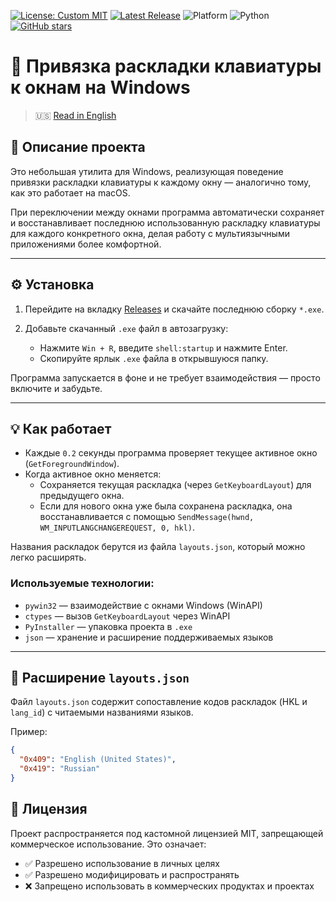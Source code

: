 [![License: Custom MIT](https://img.shields.io/badge/license-Custom%20MIT-orange.svg)](./LICENSE)
[![Latest Release](https://img.shields.io/github/v/release/RimZotik/binding-lang-to-window?label=release)](https://github.com/RimZotik/binding-lang-to-window/releases)
![Platform](https://img.shields.io/badge/platform-Windows-blue.svg)
![Python](https://img.shields.io/badge/python-3.10%2B-blue.svg)
[![GitHub stars](https://img.shields.io/github/stars/RimZotik/binding-lang-to-window?style=social)](https://github.com/RimZotik/binding-lang-to-window/stargazers)

# 🧠 Привязка раскладки клавиатуры к окнам на Windows

> 🇺🇸 [Read in English](./README.md)

## 📌 Описание проекта

Это небольшая утилита для Windows, реализующая поведение привязки раскладки клавиатуры к каждому окну — аналогично тому, как это работает на macOS.

При переключении между окнами программа автоматически сохраняет и восстанавливает последнюю использованную раскладку клавиатуры для каждого конкретного окна, делая работу с мультиязычными приложениями более комфортной.

---

## ⚙️ Установка

1. Перейдите на вкладку [Releases](https://github.com/yourusername/yourrepo/releases) и скачайте последнюю сборку `*.exe`.

2. Добавьте скачанный `.exe` файл в автозагрузку:
   - Нажмите `Win + R`, введите `shell:startup` и нажмите Enter.
   - Скопируйте ярлык `.exe` файла в открывшуюся папку.

Программа запускается в фоне и не требует взаимодействия — просто включите и забудьте.

---

## 💡 Как работает

- Каждые `0.2` секунды программа проверяет текущее активное окно (`GetForegroundWindow`).
- Когда активное окно меняется:
  - Сохраняется текущая раскладка (через `GetKeyboardLayout`) для предыдущего окна.
  - Если для нового окна уже была сохранена раскладка, она восстанавливается с помощью `SendMessage(hwnd, WM_INPUTLANGCHANGEREQUEST, 0, hkl)`.

Названия раскладок берутся из файла `layouts.json`, который можно легко расширять.

### Используемые технологии:

- `pywin32` — взаимодействие с окнами Windows (WinAPI)
- `ctypes` — вызов `GetKeyboardLayout` через WinAPI
- `PyInstaller` — упаковка проекта в `.exe`
- `json` — хранение и расширение поддерживаемых языков

---

## 📁 Расширение `layouts.json`

Файл `layouts.json` содержит сопоставление кодов раскладок (HKL и `lang_id`) с читаемыми названиями языков.

Пример:

```json
{
  "0x409": "English (United States)",
  "0x419": "Russian"
}
```

## 📜 Лицензия

Проект распространяется под кастомной лицензией MIT, запрещающей коммерческое использование. Это означает:

- ✅ Разрешено использование в личных целях
- ✅ Разрешено модифицировать и распространять
- ❌ Запрещено использовать в коммерческих продуктах и проектах
